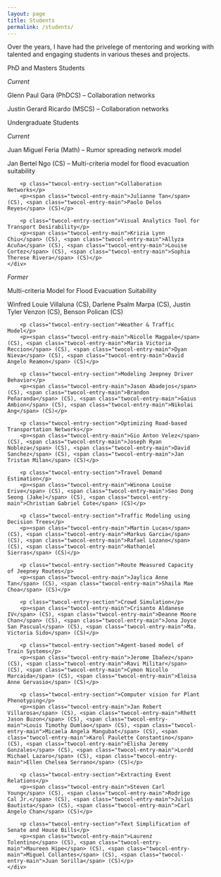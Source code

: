 ```yaml
---
layout: page
title: Students
permalink: /students/
---
```


<!-- Override column widths becuase of changes in content. -->
<style>
    .twocol-left-col {
        width: 10%;
    }

    .twocol-entry {
        width: 88%;
    }
</style>

Over the years, I have had the privelege of mentoring and working with talented and engaging students in various theses and projects. 

<div class="twocol-content twocol-section">
    <p class="twocol-left-col"></p>
    <p class="twocol-entry">PhD and Masters Students</p>
</div>

<div class="twocol-content">
    <p class="twocol-left-col"><em>Current</em></p>
    <div class="twocol-entry">
        <p><span class="twocol-entry-main">Glenn Paul Gara</span> (PhDCS) &#8211; Collaboration networks</p>
        <p><span class="twocol-entry-main">Justin Gerard Ricardo</span> (MSCS) &#8211; Collaboration networks</p>
    </div>
</div>

<div class="twocol-content twocol-section">
    <p class="twocol-left-col"></p>
    <p class="twocol-entry">Undergraduate Students</p>
</div>

<div class="twocol-content">
    <p class="twocol-left-col"><em>Current</em></p>
    <div class="twocol-entry">
        <p><span class="twocol-entry-main">Juan Miguel Feria</span> (Math) &#8211; Rumor spreading network model</p>
        <p><span class="twocol-entry-main">Jan Bertel Ngo</span> (CS) &#8211; Multi-criteria model for flood evacuation suitability</p>

        <p class="twocol-entry-section">Collaboration Networks</p>
        <p><span class="twocol-entry-main">Julianne Tan</span> (CS), <span class="twocol-entry-main">Paolo Delos Reyes</span> (CS)</p>

        <p class="twocol-entry-section">Visual Analytics Tool for Transport Desirability</p>
        <p><span class="twocol-entry-main">Krizia Lynn Chiu</span> (CS), <span class="twocol-entry-main">Allyza Acuña</span> (CS), <span class="twocol-entry-main">Louise Cortez</span> (CS), <span class="twocol-entry-main">Sophia Therese Rivera</span> (CS)</p>
    </div>
</div>

<div class="twocol-content">
    <p class="twocol-left-col"><em>Former</em></p>
    <div class="twocol-entry">
        <p class="twocol-entry-section">Multi-criteria Model for Flood Evacuation Suitability</p>
        <p><span class="twocol-entry-main">Winfred Louie Villaluna</span> (CS), <span class="twocol-entry-main">Darlene Psalm Marpa</span> (CS), <span class="twocol-entry-main">Justin Tyler Venzon</span> (CS), <span class="twocol-entry-main">Benson Polican</span> (CS)</p>

        <p class="twocol-entry-section">Weather & Traffic Model</p>
        <p><span class="twocol-entry-main">Nicolle Magpale</span> (CS), <span class="twocol-entry-main">Maria Victoria Reccion</span> (CS), <span class="twocol-entry-main">Dyan Nieva</span> (CS), <span class="twocol-entry-main">David Angelo Reamon</span> (CS)</p>

        <p class="twocol-entry-section">Modeling Jeepney Driver Behavior</p>
        <p><span class="twocol-entry-main">Jason Abadejos</span> (CS), <span class="twocol-entry-main">Brandon Peñaranda</span> (CS), <span class="twocol-entry-main">Gaius Ambion</span> (CS), <span class="twocol-entry-main">Nikolai Ang</span> (CS)</p>

        <p class="twocol-entry-section">Optimizing Road-based Transportation Networks</p>
        <p><span class="twocol-entry-main">Gio Anton Velez</span> (CS), <span class="twocol-entry-main">Joseph Ryan Nobleza</span> (CS), <span class="twocol-entry-main">David Sanchez</span> (CS), <span class="twocol-entry-main">Jan Tristan Milan</span> (CS)</p>

        <p class="twocol-entry-section">Travel Demand Estimation</p>
        <p><span class="twocol-entry-main">Winona Louise Erive</span> (CS), <span class="twocol-entry-main">Seo Dong Seong (Jake)</span> (CS), <span class="twocol-entry-main">Christian Gabriel Cote</span> (CS)</p>

        <p class="twocol-entry-section">Traffic Modeling using Decision Trees</p>
        <p><span class="twocol-entry-main">Martin Lucas</span> (CS), <span class="twocol-entry-main">Markus Garcia</span> (CS), <span class="twocol-entry-main">Rafael Lozano</span> (CS), <span class="twocol-entry-main">Nathaniel Sierras</span> (CS)</p>

        <p class="twocol-entry-section">Route Measured Capacity of Jeepney Routes</p>
        <p><span class="twocol-entry-main">Jaylica Anne Tan</span> (CS), <span class="twocol-entry-main">Shaila Mae Choa</span> (CS)</p>

        <p class="twocol-entry-section">Crowd Simulation</p>
        <p><span class="twocol-entry-main">Crisanto Aldanese IV</span> (CS), <span class="twocol-entry-main">Deanne Moore Chan</span> (CS), <span class="twocol-entry-main">Jona Joyce San Pascual</span> (CS), <span class="twocol-entry-main">Ma. Victoria Sido</span> (CS)</p>

        <p class="twocol-entry-section">Agent-based model of Train Systems</p>
        <p><span class="twocol-entry-main">Jerome Ibañez</span> (CS), <span class="twocol-entry-main">Ravi Militar</span> (CS), <span class="twocol-entry-main">Cymon Nicollo Marcaida</span> (CS), <span class="twocol-entry-main">Eloisa Anne Gervasio</span> (CS)</p>

        <p class="twocol-entry-section">Computer vision for Plant Phenotyping</p>
        <p><span class="twocol-entry-main">Jan Robert Villarosa</span> (CS), <span class="twocol-entry-main">Rhett Jason Buzon</span> (CS), <span class="twocol-entry-main">Louis Timothy Dumlao</span> (CS), <span class="twocol-entry-main">Micaela Angela Mangubat</span> (CS), <span class="twocol-entry-main">Karol Paulette Constantino</span> (CS), <span class="twocol-entry-main">Elisha Jeremy Gonzales</span> (CS), <span class="twocol-entry-main">Lordd Michael Lazaro</span> (CS), <span class="twocol-entry-main">Ellen Chelsea Serrano</span> (CS)</p>

        <p class="twocol-entry-section">Extracting Event Relations</p>
        <p><span class="twocol-entry-main">Steven Carl Young</span> (CS), <span class="twocol-entry-main">Rodrigo Cal Jr.</span> (CS), <span class="twocol-entry-main">Julius Bautista</span> (CS), <span class="twocol-entry-main">Carl Angelo Chan</span> (CS)</p>

        <p class="twocol-entry-section">Text Simplification of Senate and House Bills</p>
        <p><span class="twocol-entry-main">Laurenz Tolentino</span> (CS), <span class="twocol-entry-main">Maureen Hipe</span> (CS), <span class="twocol-entry-main">Miguel Collantes</span> (CS), <span class="twocol-entry-main">Juan Sorilla</span> (CS)</p>
    </div>
</div>